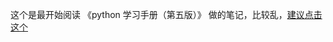 ﻿这个是最开始阅读 《python 学习手册（第五版）》 做的笔记，比较乱，[建议点击这个](https://github.com/jinbooooom/Programming-Checking-for-Missing/blob/master/QA/python/MyOffer.md)

